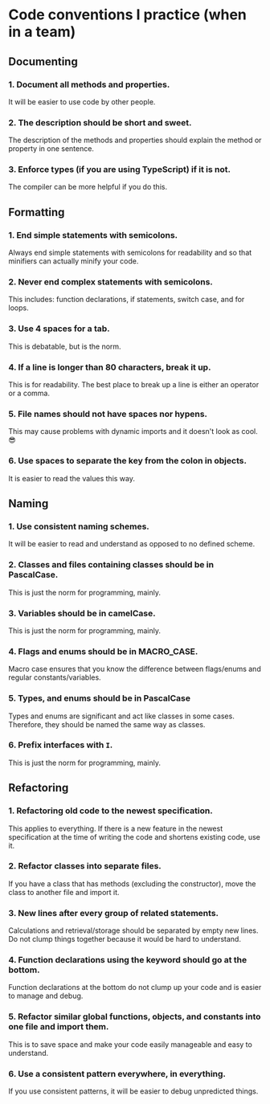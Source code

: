 # Code conventions I practice (when in a team)

## Documenting

### 1. Document all methods and properties.

It will be easier to use code by other people.

### 2. The description should be short and sweet.

The description of the methods and properties should explain the method or property in one sentence.

### 3. Enforce types (if you are using TypeScript) if it is not.

The compiler can be more helpful if you do this.

## Formatting

### 1. End simple statements with semicolons.

Always end simple statements with semicolons for readability and so that minifiers can actually minify your code.

### 2. Never end complex statements with semicolons.

This includes: function declarations, if statements, switch case, and for loops.

### 3. Use 4 spaces for a tab.

This is debatable, but is the norm.

### 4. If a line is longer than 80 characters, break it up.

This is for readability. The best place to break up a line is either an operator or a comma.

### 5. File names should not have spaces nor hypens.

This may cause problems with dynamic imports and it doesn't look as cool. 😎

### 6. Use spaces to separate the key from the colon in objects.

It is easier to read the values this way.

## Naming

### 1. Use consistent naming schemes.

It will be easier to read and understand as opposed to no defined scheme.

### 2. Classes and files containing classes should be in PascalCase.

This is just the norm for programming, mainly.

### 3. Variables should be in camelCase.

This is just the norm for programming, mainly.

### 4. Flags and enums should be in MACRO_CASE.

Macro case ensures that you know the difference between flags/enums and regular constants/variables.

### 5. Types, and enums should be in PascalCase

Types and enums are significant and act like classes in some cases. Therefore, they should be named the same way as classes.

### 6. Prefix interfaces with `I`.

This is just the norm for programming, mainly.

## Refactoring

### 1. Refactoring old code to the newest specification.

This applies to everything. If there is a new feature in the newest specification at the time of writing the code and shortens existing code, use it.

### 2. Refactor classes into separate files.

If you have a class that has methods (excluding the constructor), move the class to another file and import it.

### 3. New lines after every group of related statements.

Calculations and retrieval/storage should be separated by empty new lines. Do not clump things together because it would be hard to understand.

### 4. Function declarations using the keyword should go at the bottom.

Function declarations at the bottom do not clump up your code and is easier to manage and debug.

### 5. Refactor similar global functions, objects, and constants into one file and import them.

This is to save space and make your code easily manageable and easy to understand.

### 6. Use a consistent pattern everywhere, in everything.

If you use consistent patterns, it will be easier to debug unpredicted things.
